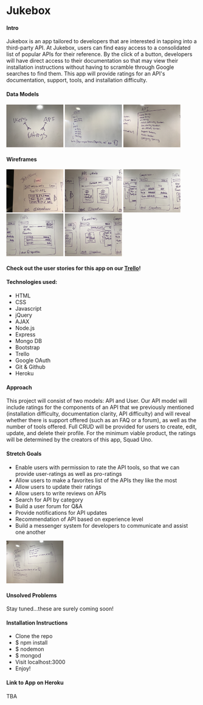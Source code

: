 # Jukebox

#### Intro
Jukebox is an app tailored to developers that are interested in tapping into a third-party API. At Jukebox, users can find easy access to a consolidated list of popular APIs for their reference. By the click of a button, developers will have direct access to their documentation so that may view their installation instructions without having to scramble through Google searches to find them. This app will provide ratings for an API's documentation, support, tools, and installation difficulty.

#### Data Models
<img src="./project assets/DataModel1.jpg" style="width: 150px;">
<img src="./project assets/DataModel2.jpg" style="width: 150px;">
<img src="./project assets/DataModel3.jpg" style="width: 150px;">



#### Wireframes
<img src="./project assets/Wireframe1.jpg" style="width: 150px;">
<img src="./project assets/Wireframe2.jpg" style="width: 150px;">
<img src="./project assets/Wireframe3.jpg" style="width: 150px;">
<img src="./project assets/Wireframe4.jpg" style="width: 150px;">
<img src="./project assets/Wireframe5.jpg" style="width: 150px;">

#### Check out the user stories for this app on our [Trello](https://trello.com/b/LXTSH04c/wdi-sm-43-project-3)!
#### Technologies used:
+ HTML
+ CSS
+ Javascript
+ jQuery
+ AJAX
+ Node.js
+ Express
+ Mongo DB
+ Bootstrap
+ Trello
+ Google OAuth
+ Git & Github
+ Heroku

#### Approach
This project will consist of two models: API and User. Our API model will include ratings for the components of an API that we previously mentioned (installation difficulty, documentation clarity, API difficulty) and will reveal whether there is support offered (such as an FAQ or a forum), as well as the number of tools offered. Full CRUD will be provided for users to create, edit, update, and delete their profile. For the minimum viable product, the ratings will be determined by the creators of this app, Squad Uno.

#### Stretch Goals
- Enable users with permission to rate the API tools, so that we can provide user-ratings as well as pro-ratings
- Allow users to make a favorites list of the APIs they like the most
- Allow users to update their ratings
- Allow users to write reviews on APIs
- Search for API by category
- Build a user forum for Q&A
- Provide notifications for API updates
- Recommendation of API based on experience level
- Build a messenger system for developers to communicate and assist one another

<img src="./project assets/Stretchgoals.jpg" style="width: 150px;">

#### Unsolved Problems
Stay tuned...these are surely coming soon!

#### Installation Instructions
- Clone the repo
- $ npm install
- $ nodemon
- $ mongod
- Visit localhost:3000
- Enjoy!

#### Link to App on Heroku
TBA
